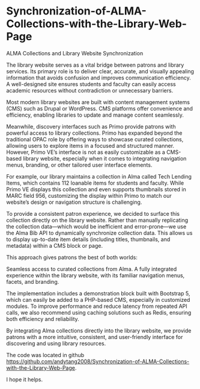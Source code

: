 # Synchronization-of-ALMA-Collections-with-the-Library-Web-Page
ALMA Collections and Library Website Synchronization

The library website serves as a vital bridge between patrons and library services. Its primary role is to deliver clear, accurate, and visually appealing information that avoids confusion and improves communication efficiency. A well-designed site ensures students and faculty can easily access academic resources without contradiction or unnecessary barriers.

Most modern library websites are built with content management systems (CMS) such as Drupal or WordPress. CMS platforms offer convenience and efficiency, enabling libraries to update and manage content seamlessly.

Meanwhile, discovery interfaces such as Primo provide patrons with powerful access to library collections. Primo has expanded beyond the traditional OPAC role by offering ways to showcase curated collections, allowing users to explore items in a focused and structured manner. However, Primo VE’s interface is not as easily customizable as a CMS-based library website, especially when it comes to integrating navigation menus, branding, or other tailored user interface elements.

For example, our library maintains a collection in Alma called Tech Lending Items, which contains 112 loanable items for students and faculty. While Primo VE displays this collection and even supports thumbnails stored in MARC field 956, customizing the display within Primo to match our website’s design or navigation structure is challenging.


To provide a consistent patron experience, we decided to surface this collection directly on the library website. Rather than manually replicating the collection data—which would be inefficient and error-prone—we use the Alma Bib API to dynamically synchronize collection data. This allows us to display up-to-date item details (including titles, thumbnails, and metadata) within a CMS block or page.

This approach gives patrons the best of both worlds:

Seamless access to curated collections from Alma.
A fully integrated experience within the library website, with its familiar navigation menus, facets, and branding.

The implementation includes a demonstration block built with Bootstrap 5, which can easily be added to a PHP-based CMS, especially in customized modules. To improve performance and reduce latency from repeated API calls, we also recommend using caching solutions such as Redis, ensuring both efficiency and reliability.

By integrating Alma collections directly into the library website, we provide patrons with a more intuitive, consistent, and user-friendly interface for discovering and using library resources.

The code was located in github https://github.com/andytang2008/Synchronization-of-ALMA-Collections-with-the-Library-Web-Page. 

I hope it helps.

 






